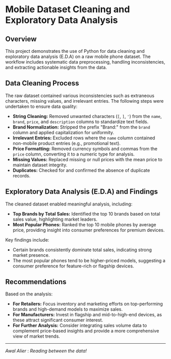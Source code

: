 
# Mobile Dataset Cleaning and Exploratory Data Analysis

## Overview

This project demonstrates the use of Python for data cleaning and exploratory data analysis (E.D.A) on a raw mobile phone dataset. The workflow includes systematic data preprocessing, handling inconsistencies, and extracting actionable insights from the data.

## Data Cleaning Process

The raw dataset contained various inconsistencies such as extraneous characters, missing values, and irrelevant entries. The following steps were undertaken to ensure data quality:

- **String Cleaning:** Removed unwanted characters (`[`, `]`, `'`) from the `name`, `brand`, `price`, and `description` columns to standardize text fields.
- **Brand Normalization:** Stripped the prefix "Brand:" from the `brand` column and applied capitalization for uniformity.
- **Irrelevant Entries:** Excluded rows where the `name` column contained non-mobile product entries (e.g., promotional text).
- **Price Formatting:** Removed currency symbols and commas from the `price` column, converting it to a numeric type for analysis.
- **Missing Values:** Replaced missing or null prices with the mean price to maintain dataset integrity.
- **Duplicates:** Checked for and confirmed the absence of duplicate records.

## Exploratory Data Analysis (E.D.A) and Findings

The cleaned dataset enabled meaningful analysis, including:

- **Top Brands by Total Sales:** Identified the top 10 brands based on total sales value, highlighting market leaders.
- **Most Popular Phones:** Ranked the top 10 mobile phones by average price, providing insight into consumer preferences for premium devices.

Key findings include:
- Certain brands consistently dominate total sales, indicating strong market presence.
- The most popular phones tend to be higher-priced models, suggesting a consumer preference for feature-rich or flagship devices.

## Recommendations

Based on the analysis:
- **For Retailers:** Focus inventory and marketing efforts on top-performing brands and high-demand models to maximize sales.
- **For Manufacturers:** Invest in flagship and mid-to-high-end devices, as these attract significant consumer interest.
- **For Further Analysis:** Consider integrating sales volume data to complement price-based insights and provide a more comprehensive view of market trends.

---
*Awal Alier* : *Reading between the data!*

